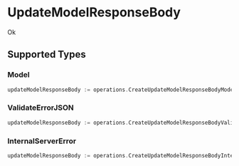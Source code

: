# UpdateModelResponseBody

Ok


## Supported Types

### Model

```go
updateModelResponseBody := operations.CreateUpdateModelResponseBodyModel(shared.Model{/* values here */})
```

### ValidateErrorJSON

```go
updateModelResponseBody := operations.CreateUpdateModelResponseBodyValidateErrorJSON(sdkerrors.ValidateErrorJSON{/* values here */})
```

### InternalServerError

```go
updateModelResponseBody := operations.CreateUpdateModelResponseBodyInternalServerError(shared.InternalServerError{/* values here */})
```

